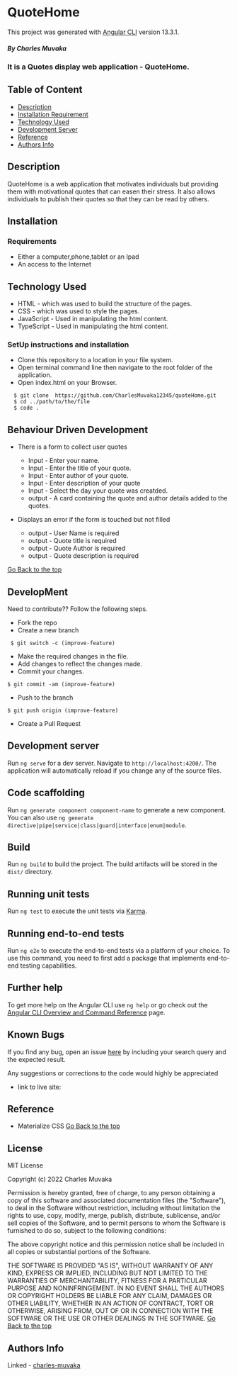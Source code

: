 # QuoteHome

This project was generated with [Angular CLI](https://github.com/angular/angular-cli) version 13.3.1.

 ##### By Charles Muvaka
 ### It is a Quotes display web application - QuoteHome.
 ## Table of Content
 + [Description](#description)
 + [Installation Requirement](#Installation)
 + [Technology Used](#technology-used)
 + [Development Server](#Development-server)
 + [Reference](#reference)
 + [Authors Info](#author-Info)
 ## Description

 <p>QuoteHome is a web application that motivates individuals but providing them with motivational quotes that can easen their stress. It also allows individuals to publish their quotes so that they can be read by others.</p>
 
 ## Installation
 ### Requirements
 * Either a computer,phone,tablet or an Ipad
 * An access to the Internet
 ## Technology Used
 * HTML - which was used to build the structure of the pages.
 * CSS - which was used to style the pages.
 * JavaScript - Used in manipulating the html content.
 * TypeScript - Used in manipulating the html content.

 ### SetUp instructions and installation
 * Clone this repository to a location in your file system.
 * Open terminal command line then navigate to the root folder of the application. 
 * Open index.html on your Browser.
  ```
    $ git clone  https://github.com/CharlesMuvaka12345/quoteHome.git
    $ cd ../path/to/the/file
    $ code .
   ```
   
 ## Behaviour Driven Development
  * There is a form to collect user quotes
     * Input - Enter your name.
     * Input - Enter the title of your quote.
     * Input - Enter author of your quote.
     * Input - Enter description of your quote
     * Input - Select the day your quote was creatded.
     * output - A card containing the quote and author details added to the quotes.

  * Displays an error if the form is touched  but not filled
     * output - User Name is required
     * output - Quote title is required
     * output - Quote Author is required
     * output - Quote description is required
     
 

   [Go Back to the top](#QuoteHome)
 ## DevelopMent
 <p> Need to contribute?? Follow the following steps.</p>

 * Fork the repo
 * Create a new branch 
 ```
  $ git switch -c (improve-feature)
  ```
 * Make the required changes in the file.
 * Add changes to reflect the changes made.
 * Commit your changes.
  ```
  $ git commit -am (improve-feature)
  ```
 * Push to the branch
  ```
  $ git push origin (improve-feature)
   ```
 * Create a Pull Request

 ## Development server

Run `ng serve` for a dev server. Navigate to `http://localhost:4200/`. The application will automatically reload if you change any of the source files.

## Code scaffolding

Run `ng generate component component-name` to generate a new component. You can also use `ng generate directive|pipe|service|class|guard|interface|enum|module`.

## Build

Run `ng build` to build the project. The build artifacts will be stored in the `dist/` directory.

## Running unit tests

Run `ng test` to execute the unit tests via [Karma](https://karma-runner.github.io).

## Running end-to-end tests

Run `ng e2e` to execute the end-to-end tests via a platform of your choice. To use this command, you need to first add a package that implements end-to-end testing capabilities.

## Further help

To get more help on the Angular CLI use `ng help` or go check out the [Angular CLI Overview and Command Reference](https://angular.io/cli) page.

 ## Known Bugs
 <p>If you find any bug, open an issue <a href="https://github.com/CharlesMuvaka12345/quoteHome/issues">here</a> by including your search query and the expected result.</p>
 <p>Any suggestions or corrections to the code would highly be appreciated</p>

  * link to live site: 

 ## Reference
 * Materialize CSS
 [Go Back to the top](#QuoteHome)

  ## License 
 MIT License

Copyright (c) 2022 Charles Muvaka

Permission is hereby granted, free of charge, to any person obtaining a copy
of this software and associated documentation files (the "Software"), to deal
in the Software without restriction, including without limitation the rights
to use, copy, modify, merge, publish, distribute, sublicense, and/or sell
copies of the Software, and to permit persons to whom the Software is
furnished to do so, subject to the following conditions:

The above copyright notice and this permission notice shall be included in all
copies or substantial portions of the Software.

THE SOFTWARE IS PROVIDED "AS IS", WITHOUT WARRANTY OF ANY KIND, EXPRESS OR
IMPLIED, INCLUDING BUT NOT LIMITED TO THE WARRANTIES OF MERCHANTABILITY,
FITNESS FOR A PARTICULAR PURPOSE AND NONINFRINGEMENT. IN NO EVENT SHALL THE
AUTHORS OR COPYRIGHT HOLDERS BE LIABLE FOR ANY CLAIM, DAMAGES OR OTHER
LIABILITY, WHETHER IN AN ACTION OF CONTRACT, TORT OR OTHERWISE, ARISING FROM,
OUT OF OR IN CONNECTION WITH THE SOFTWARE OR THE USE OR OTHER DEALINGS IN THE
SOFTWARE.
[Go Back to the top](#QuoteHome)
 ## Authors Info
 Linked - [charles-muvaka](https://ke.linkedin.com/in/charles-muvaka-bb958910a)















